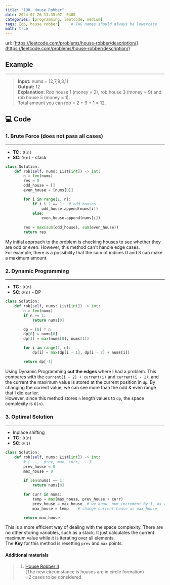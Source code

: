 ```yaml
---
title: "198. House Robber"
date: 2024-07-26 13:35:07 -0400
categories: [programming, leetcode, medium]
tags: [dp, house robber]     # TAG names should always be lowercase
math: true
---
```

url: [https://leetcode.com/problems/house-robber/description/](https://leetcode.com/problems/house-robber/description/)

## **Example**
---
> **Input:** nums = [2,7,9,3,1] <br>
> **Output:** 12 <br>
> **Explanation:** Rob house 1 (money = 2), rob house 3 (money = 9) and rob house 5 (money = 1). <br>
> Total amount you can rob = 2 + 9 + 1 = 12.

## **💻 Code**

### **1. Brute Force** (does not pass all cases)
---
- **TC** : `O(n)`
- **SC**: `O(n)` - stack

```python
class Solution:
    def rob(self, nums: List[int]) -> int:
        n = len(nums)   
        res = 0
        odd_house = []
        even_house = [nums[0]]

        for i in range(1, n):
            if i % 2 == 1:	# odd houses
                odd_house.append(nums[i])
            else:
                even_house.append(nums[i])
            
        res = max(sum(odd_house), sum(even_house))  
        return res 
```

My initial approach to the problem is checking houses to see whether they are odd or even.
However, this method can't handle edge cases. <br>
For example, there is a possibility that the sum of indices 0 and 3 can make a maximum amount.


### **2. Dynamic Programming**
---
- **TC** : `O(n)`
- **SC**: `O(n)` - DP

```python
class Solution:
    def rob(self, nums: List[int]) -> int:
        n = len(nums)
        if n == 1:
            return nums[0]

        dp = [0] * n
        dp[0] = nums[0]
        dp[1] = max(nums[0], nums[1])

        for i in range(2, n):
            dp[i] = max(dp[i - 1], dp[i - 2] + nums[i])

        return dp[-1]
```

Using Dynamic Programming **cut the edges** where I had a problem. 
This compares with the `current(i - 2) + current(i)` and `current(i - 1)`, and the current the maximum value is stored at the current position in `dp`.
By changing the current value, we can see more than the odd & even range that I did earlier.<br>
However, since this method stores `n` length values to `dp`, the space complexity is `O(n)`.

### **3. Optimal Solution**
---
- Inplace shifting
- **TC** : `O(n)`
- **SC**: `O(1)`

```python
class Solution:
    def rob(self, nums: List[int]) -> int:
        # [...,  prev, max, curr, ...]
        prev_house = 0
        max_house = 0
        
        if len(nums) == 1:
            return nums[0]

        for curr in nums:
            temp = max(max_house, prev_house + curr)
            prev_house = max_house  # we know, num increment by 1, as well as prev_house
            max_house = temp    # change current house as max_house

        return max_house
```

This is a more efficient way of dealing with the space complexity. There are no other storing variables, such as a stack. It just calculates the current maximum value while it is iterating over all elements.<br>The **Key** for this method is resetting `prev` and `max` points.

#### Additional materials 
> 1. [House Robber II](https://leetcode.com/problems/house-robber-ii/) 
<br> (The new circumstance is houses are in circle formation) 
<br> 💡2 cases to be considered